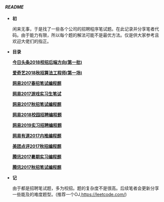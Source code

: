 #### ***README***

- **初**

  闲来无事，于是找了一些各个公司的招聘程序笔试题。在此记录并分享笔者代码。由于能力有限，所以每个题的解法可能不是最优方法。仅是供大家参考且欢迎大佬们的指正。



- **目录**

  [**今日头条2018校招后端方向(第一批)**](https://github.com/xingwy/Hugging-Algorithm/blob/master/%E4%BB%8A%E6%97%A5%E5%A4%B4%E6%9D%A12018%E6%A0%A1%E6%8B%9B%E5%90%8E%E7%AB%AF%E6%96%B9%E5%90%91(%E7%AC%AC%E4%B8%80%E6%89%B9).md)

  [**爱奇艺2018秋招算法工程师(第一场)**](https://github.com/xingwy/Hugging-Algorithm/blob/master/%E7%88%B1%E5%A5%87%E8%89%BA2018%E7%A7%8B%E6%8B%9B%E7%AE%97%E6%B3%95%E5%B7%A5%E7%A8%8B%E5%B8%88%EF%BC%88%E7%AC%AC%E4%B8%80%E5%9C%BA%EF%BC%89.md)

  [**网易2017春招笔试编程题**](https://github.com/xingwy/Hugging-Algorithm/blob/master/%E7%BD%91%E6%98%932017%E6%98%A5%E6%8B%9B%E7%AC%94%E8%AF%95%E7%BC%96%E7%A8%8B%E9%A2%98.md)

  [**网易2017游戏实习生笔试**](https://github.com/xingwy/Hugging-Algorithm/blob/master/%E7%BD%91%E6%98%932017%E6%B8%B8%E6%88%8F%E5%AE%9E%E4%B9%A0%E7%94%9F%E7%AC%94%E8%AF%95.md)

  [**网易2017秋招笔试编程题**](https://github.com/xingwy/Hugging-Algorithm/blob/master/%E7%BD%91%E6%98%932017%E7%A7%8B%E6%8B%9B%E7%AC%94%E8%AF%95%E7%BC%96%E7%A8%8B%E9%A2%98.md)

  [**网易2018校园招聘编程题**](https://github.com/xingwy/Hugging-Algorithm/blob/master/%E7%BD%91%E6%98%932018%E6%A0%A1%E5%9B%AD%E6%8B%9B%E8%81%98%E7%BC%96%E7%A8%8B%E9%A2%98.md)

  [**网易2019实习招聘编程题**](https://github.com/xingwy/Hugging-Algorithm/blob/master/%E7%BD%91%E6%98%932019%E5%AE%9E%E4%B9%A0%E7%94%9F%E6%8B%9B%E8%81%98%E7%BC%96%E7%A8%8B%E9%A2%98.md)

  [**网易有道2017内推编程题**](https://github.com/xingwy/Hugging-Algorithm/blob/master/%E7%BD%91%E6%98%93%E6%9C%89%E9%81%932017%E5%86%85%E6%8E%A8%E7%BC%96%E7%A8%8B%E9%A2%98.md)

  [**美团点评2017秋招编程题**](https://github.com/xingwy/Hugging-Algorithm/blob/master/%E7%BE%8E%E5%9B%A2%E7%82%B9%E8%AF%842017%E7%A7%8B%E6%8B%9B%E7%AC%94%E8%AF%95%E7%BC%96%E7%A8%8B%E9%A2%98.md)

  [**腾讯2017暑期实习编程题**](https://github.com/xingwy/Hugging-Algorithm/blob/master/%E8%85%BE%E8%AE%AF2017%E6%9A%91%E6%9C%9F%E5%AE%9E%E4%B9%A0%E7%BC%96%E7%A8%8B%E9%A2%98.md)

  [**腾讯2017秋招笔试编程题**](https://github.com/xingwy/Hugging-Algorithm/blob/master/%E8%85%BE%E8%AE%AF2017%E7%A7%8B%E6%8B%9B%E7%AC%94%E8%AF%95%E7%BC%96%E7%A8%8B%E9%A2%98.md)



- **记**

  由于都是招聘笔试题，多为校招。题的复杂度不是很高。后续笔者会更新分享一些能及的难度题型。(推荐一个OJ,https://leetcode.com/)